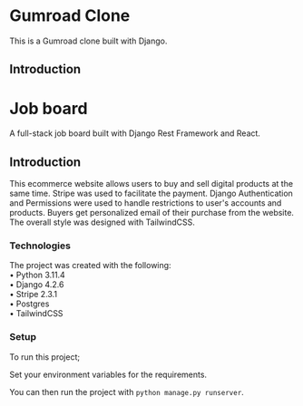 # Gumroad Clone
This is a Gumroad clone built with Django.

## Introduction

 
# Job board
 A full-stack job board built with Django Rest Framework and React.

## Introduction
This ecommerce website allows users to buy and sell digital products at the same time. Stripe was used to facilitate the payment. Django Authentication and Permissions were used to handle restrictions to user's accounts and products. Buyers get personalized email of their purchase from the website. The overall style was designed with TailwindCSS.

### Technologies
The project was created with the following:
<br/>
    • Python 3.11.4 <br/>
    • Django 4.2.6 <br/>
    • Stripe 2.3.1 <br/>
    • Postgres <br/>
    • TailwindCSS <br/>

### Setup
To run this project;
<p>Set your environment variables for the requirements.</p>
<p>You can then run the project with <code>python manage.py runserver</code>.</p>

